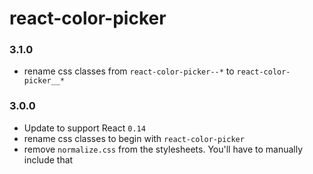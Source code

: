 react-color-picker
=================

### 3.1.0

 * rename css classes from `react-color-picker--*` to `react-color-picker__*`

### 3.0.0

 * Update to support React `0.14`
 * rename css classes to begin with `react-color-picker`
 * remove `normalize.css` from the stylesheets. You'll have to manually include that